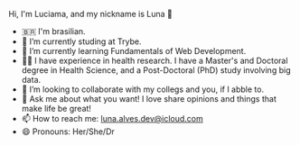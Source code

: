 Hi, I'm Luciama, and my nickname is Luna 🌙

- 🇧🇷 I'm brasilian.
- 🔭 I’m currently studing at Trybe.
- 🌱 I’m currently learning Fundamentals of Web Development.
- 👩‍🎓 I have experience in health research. I have a Master's and Doctoral degree in Health Science, and a Post-Doctoral (PhD) study involving big data.
- 👯 I’m looking to collaborate with my collegs and you, if I abble to.
- 💬 Ask me about what you want! I love share opinions and things that make life be great!
- 📫 How to reach me: luna.alves.dev@icloud.com
- 😄 Pronouns: Her/She/Dr


<div>
  <img height="130 cm" src="https://github-readme-stats.vercel.app/api/pin/?username=luna-alves-dev&layout-compact&langs_count=16&theme=dracula&repo=trybe-school-exercises/></div>
